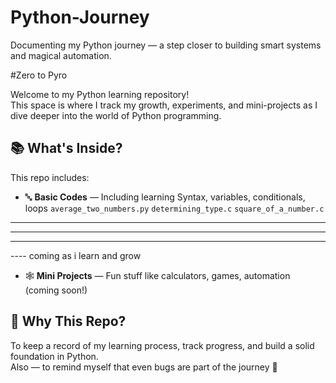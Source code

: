 # Python-Journey
Documenting my Python journey — a step closer to building smart systems and magical automation.

#Zero to Pyro

Welcome to my Python learning repository!  
This space is where I track my growth, experiments, and mini-projects as I dive deeper into the world of Python programming.



## 📚 What's Inside?

This repo includes:

- 🔤 **Basic Codes** — Including learning Syntax, variables, conditionals, loops
    `average_two_numbers.py`
    `determining_type.c`
    `square_of_a_number.c`
- ----
-------
----
---- coming as i learn and grow
- 🕸️ **Mini Projects** — Fun stuff like calculators, games, automation (coming soon!)



## 🚀 Why This Repo?

To keep a record of my learning process, track progress, and build a solid foundation in Python.  
Also — to remind myself that even bugs are part of the journey 🐛 


